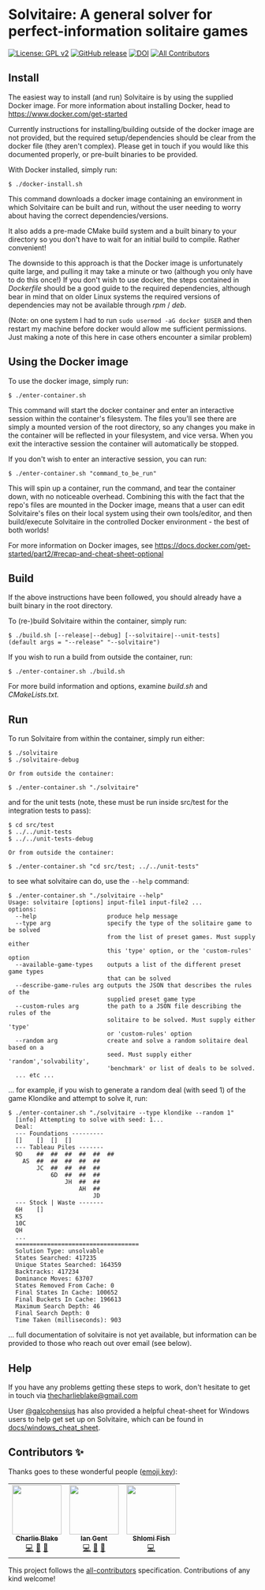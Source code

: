 # Solvitaire: A general solver for perfect-information solitaire games
[![License: GPL v2](https://img.shields.io/badge/License-GPL%20v2-blue.svg)](https://www.gnu.org/licenses/old-licenses/gpl-2.0.en.html) [![GitHub release](https://d25lcipzij17d.cloudfront.net/badge.svg?id=gh&type=6&v=0.10.2)](https://github.com/thecharlesblake/Solvitaire/releases/tag/v0.10/2)
[![DOI](https://zenodo.org/badge/103662666.svg)](https://zenodo.org/badge/latestdoi/103662666)<!-- ALL-CONTRIBUTORS-BADGE:START - Do not remove or modify this section -->
[![All Contributors](https://img.shields.io/badge/all_contributors-3-orange.svg?style=flat-square)](#contributors-)
<!-- ALL-CONTRIBUTORS-BADGE:END -->

## Install

The easiest way to install (and run) Solvitaire is by using the supplied
Docker image. For more information about installing Docker, head to 
<https://www.docker.com/get-started>

Currently instructions for installing/building outside of the docker image are not
provided, but the required setup/dependencies should be clear from the docker file
(they aren't complex). Please get in touch if you would like this documented
properly, or pre-built binaries to be provided.

With Docker installed, simply run:

```
$ ./docker-install.sh
```

This command downloads a docker image containing an environment in which
Solvitaire can be built and run, without the user needing to worry about having
the correct dependencies/versions.

It also adds a pre-made CMake build system and a built binary to your directory
so you don't have to wait for an initial build to compile. Rather convenient!

The downside to this approach is that the Docker image is unfortunately quite
large, and pulling it may take a minute or two (although you only have to do
this once!) If you don't wish to use docker, the steps contained in
_Dockerfile_ should be a good guide to the required dependencies, although bear
in mind that on older Linux systems the required versions of dependencies may
not be available through _rpm_ / _deb_.

(Note: on one system I had to run `sudo usermod -aG docker $USER`
and then restart my machine before docker would allow me sufficient
permissions. Just making a note of this here in case others encounter a similar
problem)

## Using the Docker image

To use the docker image, simply run:

```
$ ./enter-container.sh
```

This command will start the docker container and enter an interactive session
within the container's filesystem. The files you'll see there are simply a
mounted version of the root directory, so any changes you make in the
container will be reflected in your filesystem, and vice versa. When
you exit the interactive session the container will automatically be stopped.

If you don't wish to enter an interactive session, you can run:

```
$ ./enter-container.sh "command_to_be_run"
```

This will spin up a container, run the command, and tear the container down,
with no noticeable overhead. Combining this with the fact that the repo's
files are mounted in the Docker image, means that a user can edit
Solvitaire's files on their local system using their own tools/editor, and
then build/execute Solvitaire in the controlled Docker environment - the
best of both worlds!

For more information on Docker images, see
<https://docs.docker.com/get-started/part2/#recap-and-cheat-sheet-optional>

## Build

If the above instructions have been followed, you should already have a
built binary in the root directory. 

To (re-)build Solvitaire within the container, simply run:

```
$ ./build.sh [--release|--debug] [--solvitaire|--unit-tests]
(default args = "--release" "--solvitaire")
```

If you wish to run a build from outside the container, run:

```
$ ./enter-container.sh ./build.sh
```

For more build information and options, examine _build.sh_ and
_CMakeLists.txt._

## Run

To run Solvitaire from within the container, simply run either:

```
$ ./solvitaire
$ ./solvitaire-debug

Or from outside the container:

$ ./enter-container.sh "./solvitaire"
```

and for the unit tests (note, these must be
run inside src/test for the integration tests to pass):

```
$ cd src/test
$ ../../unit-tests
$ ../../unit-tests-debug

Or from outside the container:

$ ./enter-container.sh "cd src/test; ../../unit-tests"
```

to see what solvitaire can do, use the `--help` command:

```
$ ./enter-container.sh "./solvitaire --help"
Usage: solvitaire [options] input-file1 input-file2 ...
options:
  --help                    produce help message
  --type arg                specify the type of the solitaire game to be solved
                            from the list of preset games. Must supply either 
                            this 'type' option, or the 'custom-rules' option
  --available-game-types    outputs a list of the different preset game types 
                            that can be solved
  --describe-game-rules arg outputs the JSON that describes the rules of the 
                            supplied preset game type
  --custom-rules arg        the path to a JSON file describing the rules of the
                            solitaire to be solved. Must supply either 'type' 
                            or 'custom-rules' option
  --random arg              create and solve a random solitaire deal based on a
                            seed. Must supply either 'random','solvability', 
                            'benchmark' or list of deals to be solved.
  ... etc ...
```

...
for example, if you wish to generate a random deal (with seed 1) of the game Klondike
and attempt to solve it, run:

```
$ ./enter-container.sh "./solvitaire --type klondike --random 1"
  [info] Attempting to solve with seed: 1...
  Deal:
  --- Foundations ---------
  []	[]	[]	[]	
  --- Tableau Piles -------
  9D	##	##	##	##	##	##	
  	AS	##	##	##	##	##	
  		JC	##	##	##	##	
  			6D	##	##	##	
  				JH	##	##	
  					AH	##	
  						JD	
  --- Stock | Waste -------
  6H	[]	
  KS		
  10C		
  QH		
  ...	
  ===================================
  Solution Type: unsolvable
  States Searched: 417235
  Unique States Searched: 164359
  Backtracks: 417234
  Dominance Moves: 63707
  States Removed From Cache: 0
  Final States In Cache: 100652
  Final Buckets In Cache: 196613
  Maximum Search Depth: 46
  Final Search Depth: 0
  Time Taken (milliseconds): 903
```

...
full documentation of solvitaire is not yet available, but information can be provided
to those who reach out over email (see below).

## Help

If you have any problems getting these steps to work, don't hesitate to get in
touch via <thecharlieblake@gmail.com>

User [@galcohensius]( https://github.com/galcohensius ) has also provided a helpful
cheat-sheet for Windows users to help get set up on Solvitaire, which can be found
in [docs/windows_cheat_sheet]( docs/windows_cheat_sheet.md ).

## Contributors ✨

Thanks goes to these wonderful people ([emoji key](https://allcontributors.org/docs/en/emoji-key)):

<!-- ALL-CONTRIBUTORS-LIST:START - Do not remove or modify this section -->
<!-- prettier-ignore-start -->
<!-- markdownlint-disable -->
<table>
  <tr>
    <td align="center"><a href="http://thecharlesblake.co.uk/"><img src="https://avatars1.githubusercontent.com/u/17354715?v=4" width="100px;" alt=""/><br /><sub><b>Charlie Blake</b></sub></a><br /><a href="https://github.com/thecharlesblake/Solvitaire/commits?author=thecharlesblake" title="Code">💻</a> <a href="#design-thecharlesblake" title="Design">🎨</a> <a href="#ideas-thecharlesblake" title="Ideas, Planning, & Feedback">🤔</a></td>
    <td align="center"><a href="http://ian.gent"><img src="https://avatars0.githubusercontent.com/u/2893913?v=4" width="100px;" alt=""/><br /><sub><b>Ian Gent</b></sub></a><br /><a href="https://github.com/thecharlesblake/Solvitaire/commits?author=turingfan" title="Code">💻</a> <a href="#design-turingfan" title="Design">🎨</a> <a href="#ideas-turingfan" title="Ideas, Planning, & Feedback">🤔</a></td>
    <td align="center"><a href="http://www.shlomifish.org/"><img src="https://avatars1.githubusercontent.com/u/3150?v=4" width="100px;" alt=""/><br /><sub><b>Shlomi Fish</b></sub></a><br /><a href="https://github.com/thecharlesblake/Solvitaire/commits?author=shlomif" title="Code">💻</a></td>
  </tr>
</table>

<!-- markdownlint-enable -->
<!-- prettier-ignore-end -->
<!-- ALL-CONTRIBUTORS-LIST:END -->

This project follows the [all-contributors](https://github.com/all-contributors/all-contributors) specification. Contributions of any kind welcome!
